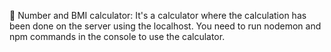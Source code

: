 📁 Number and BMI calculator: It's a calculator where the calculation has been done on the server using the localhost. You need to run nodemon and npm commands in the console to use the calculator.
